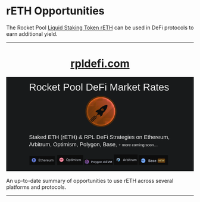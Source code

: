 # rETH Opportunities

The Rocket Pool [Liquid Staking Token rETH](https://rocketpool.net/liquid-staking/what-is-liquid-staking) can be used in DeFi protocols to earn additional yield.

---

<center>

# [rpldefi.com](https://docs.google.com/document/d/1XiOPWMjG5_BBxF5G5MafZc9Cde24y9jp-iKWKZsJxpk)

![](../assets/rpldefi.png)

</center>

An up-to-date summary of opportunities to use rETH across several platforms and protocols.

---
